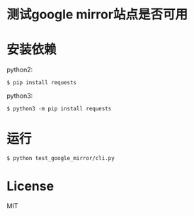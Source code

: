 测试google mirror站点是否可用
===========================


安装依赖
========

python2:

	$ pip install requests

python3:

	$ python3 -m pip install requests

运行
====

	$ python test_google_mirror/cli.py

License
=======

MIT
